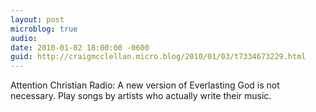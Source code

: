 ```yaml
---
layout: post
microblog: true
audio: 
date: 2010-01-02 18:00:00 -0600
guid: http://craigmcclellan.micro.blog/2010/01/03/t7334673229.html
---
```

Attention Christian Radio: A new version of Everlasting God is not necessary. Play songs by artists who actually write their music.
